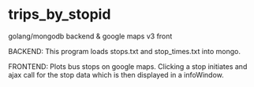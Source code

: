 trips_by_stopid
===============

golang/mongodb backend &amp; google maps v3 front

BACKEND: This program loads stops.txt and stop_times.txt into mongo.

FRONTEND: Plots bus stops on google maps. Clicking a stop initiates and ajax call for the stop data which is then displayed in a infoWindow.
